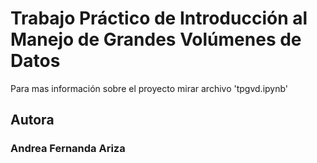 # Trabajo Práctico de Introducción al Manejo de Grandes Volúmenes de Datos

Para mas información sobre el proyecto mirar archivo 'tpgvd.ipynb'

## Autora

### Andrea Fernanda Ariza